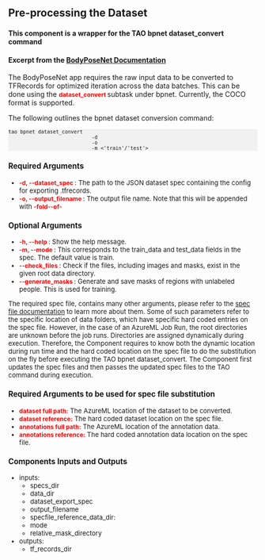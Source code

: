 ## Pre-processing the Dataset
#### This component is a wrapper for the TAO bpnet dataset_convert command
#### Excerpt from the [BodyPoseNet Documentation](https://docs.nvidia.com/tao/tao-toolkit/text/bodypose_estimation/bodyposenet.html)
The BodyPoseNet app requires the raw input data to be converted to TFRecords for optimized iteration across the data batches. This can be done using the <span style="color:red;font-weight:700;font-size:12px"> dataset_convert </span> subtask under bpnet. Currently, the COCO format is supported.

The following outlines the bpnet dataset conversion command:

<pre style="background-color:rgba(0, 0, 0, 0.0470588)"><font size="2">tao bpnet dataset_convert
                            -d <path/to/dataset_spec>
                            -o <path_to_output_tfrecords>
                            -m <'train'/'test'>
</pre>

### Required Arguments
* <span style="color:red;font-weight:700;font-size:12px">-d, --dataset_spec </span>: The path to the JSON dataset spec containing the config for exporting .tfrecords.
* <span style="color:red;font-weight:700;font-size:12px"> -o, --output_filename </span>: The output file name. Note that this will be appended with <span style="color:red;font-weight:700;font-size:12px"> -fold-<num>-of-<total> </span>

### Optional Arguments
* <span style="color:red;font-weight:700;font-size:12px"> -h, --help </span>: Show the help message.
* <span style="color:red;font-weight:700;font-size:12px"> -m, --mode </span>: This corresponds to the train_data and test_data fields in the spec. The default value is train.
* <span style="color:red;font-weight:700;font-size:12px"> --check_files </span>: Check if the files, including images and masks, exist in the given root data directory.
* <span style="color:red;font-weight:700;font-size:12px"> --generate_masks </span>: Generate and save masks of regions with unlabeled people. This is used for training.

The required spec file, contains many other arguments, please refer to the [spec file documentation](https://docs.nvidia.com/tao/tao-toolkit/text/bodypose_estimation/bodyposenet.html#dataset-preparation) to learn more about them. Some of such parameters refer to the specific location of data folders, which have specific hard coded entries on the spec file. However, in the case of an AzureML Job Run, the root directories are unknown before the job runs. Directories are assigned dynamically during execution. Therefore, the Component requires to know both the dynamic location during run time and the hard coded location on the spec file to do the substitution on the fly before executing the TAO bpnet dataset_convert. The Component first updates the spec files and then passes the updated spec files to the TAO command during execution.

### Required Arguments to be used for spec file substitution
* <span style="color:red;font-weight:700;font-size:12px">dataset full path:</span> The AzureML location of the dataset to be converted.
* <span style="color:red;font-weight:700;font-size:12px">dataset reference:</span> The hard coded dataset location on the spec file.
* <span style="color:red;font-weight:700;font-size:12px">annotations full path:</span> The AzureML location of the annotation data.
* <span style="color:red;font-weight:700;font-size:12px">annotations reference:</span> The hard coded annotation data location on the spec file.

### Components Inputs and Outputs
* inputs:
    * specs_dir
    * data_dir
    * dataset_export_spec
    * output_filename
    * specfile_reference_data_dir:
    * mode
    * relative_mask_directory
* outputs:
    * tf_records_dir